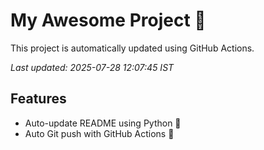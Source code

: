 # My Awesome Project 🚀

This project is automatically updated using GitHub Actions.

_Last updated: 2025-07-28 12:07:45 IST_

## Features
- Auto-update README using Python 🐍
- Auto Git push with GitHub Actions 🤖
